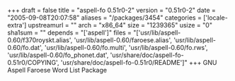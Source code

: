 +++
draft = false
title = "aspell-fo 0.51r0-2"
version = "0.51r0-2"
date = "2005-09-08T20:07:58"
aliases = "/packages/3454"
categories = ['locale-extra']
upstreamurl = ""
arch = "x86_64"
size = "1239365"
usize = "0"
sha1sum = ""
depends = "['aspell']"
files = "['usr/lib/aspell-0.60/f370royskt.alias', 'usr/lib/aspell-0.60/faroese.alias', 'usr/lib/aspell-0.60/fo.dat', 'usr/lib/aspell-0.60/fo.multi', 'usr/lib/aspell-0.60/fo.rws', 'usr/lib/aspell-0.60/fo_phonet.dat', 'usr/share/doc/aspell-fo-0.51r0/COPYING', 'usr/share/doc/aspell-fo-0.51r0/README']"
+++
GNU Aspell Faroese Word List Package